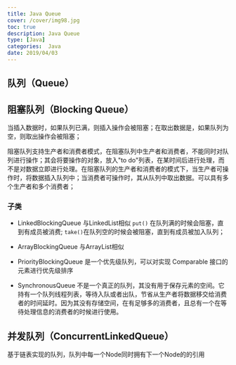 ```yaml
---
title: Java Queue
cover: /cover/img98.jpg
toc: true
description: Java Queue
type: [Java]
categories:  Java 
date: 2019/04/03
---
```


## 队列（Queue）

## 阻塞队列（Blocking Queue）
当插入数据时，如果队列已满，则插入操作会被阻塞；在取出数据是，如果队列为空，则取出操作会被阻塞；

阻塞队列支持生产者和消费者模式，在阻塞队列中生产者和消费者，不能同时对队列进行操作；其会将要操作的对象，放入"to do"列表，在某时间后进行处理，而不是对数据立即进行处理。在阻塞队列的生产者和消费者的模式下，当生产者可操作时，将数据插入队列中；当消费者可操作时，其从队列中取出数据。可以具有多个生产者和多个消费者；


### 子类

* LinkedBlockingQueue
   与LinkedList相似
   `put()` 在队列满的时候会阻塞，直到有成员被消费;
   `take()`在队列空的时候会被阻塞，直到有成员被加入队列；

* ArrayBlockingQueue
   与ArrayList相似 
* PriorityBlockingQueue 
    是一个优先级队列，可以对实现 Comparable 接口的元素进行优先级排序
* SynchronousQueue
    不是一个真正的队列，其没有用于保存元素的空间。它持有一个队列线程列表，等待入队或者出队，节省从生产者将数据移交给消费者的时间延时。因为其没有存储空间，在有足够多的消费者，且总有一个在等待处理信息的消费者的时候进行使用。


## 并发队列（ConcurrentLinkedQueue）  

基于链表实现的队列，队列中每一个Node同时拥有下一个Node的的引用
